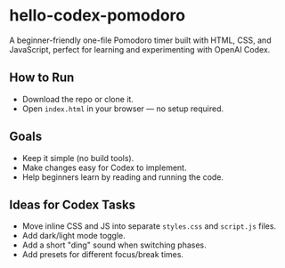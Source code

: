 # hello-codex-pomodoro
A beginner-friendly one-file Pomodoro timer built with HTML, CSS, and JavaScript, perfect for learning and experimenting with OpenAI Codex.

## How to Run
- Download the repo or clone it.
- Open `index.html` in your browser — no setup required.

## Goals
- Keep it simple (no build tools).
- Make changes easy for Codex to implement.
- Help beginners learn by reading and running the code.

## Ideas for Codex Tasks
- Move inline CSS and JS into separate `styles.css` and `script.js` files.
- Add dark/light mode toggle.
- Add a short "ding" sound when switching phases.
- Add presets for different focus/break times.

